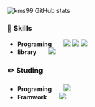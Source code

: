![kms99 GitHub stats](https://github-readme-stats.vercel.app/api?username=kms99&show_icons=true&theme=radical)

### :closed_book: Skills
- **Programing**  <img src="https://img.shields.io/badge/html5-E34F26?style=for-the-badge&logo=html5&logoColor=white"> <img src="https://img.shields.io/badge/css3-1572B6?style=for-the-badge&logo=css3&logoColor=white"> <img src="https://img.shields.io/badge/javascript-F7DF1E?style=for-the-badge&logo=javascript&logoColor=white">
- **library**  <img src="https://img.shields.io/badge/react-61DAFB?style=for-the-badge&logo=react&logoColor=white">


### :pencil2: Studing
- **Programing**  <img src="https://img.shields.io/badge/typescript-3178C6?style=for-the-badge&logo=typescript&logoColor=white"> 
- **Framwork**  <img src="https://img.shields.io/badge/nextdotjs-000000?style=for-the-badge&logo=nextdotjs&logoColor=white"> 

